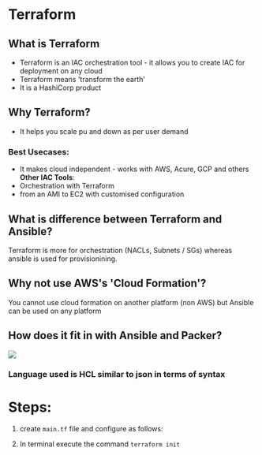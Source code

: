 # Terraform 

## What is Terraform
- Terraform is an IAC orchestration tool - it allows you to create IAC for deployment on any cloud
- Terraform means 'transform the earth'
- It is a HashiCorp product

## Why Terraform?
- It helps you scale pu and down as per user demand 
### Best Usecases:
- It makes cloud independent - works with AWS, Acure, GCP and others 
**Other IAC Tools**:
- Orchestration with Terraform 
- from an AMI to EC2 with customised configuration


## What is difference between Terraform and Ansible?
Terraform is more for orchestration (NACLs, Subnets / SGs) whereas ansible is used for provisionining.

## Why not use AWS's 'Cloud Formation'? 
You cannot use cloud formation on another platform (non AWS) but Ansible can be used on any platform

## How does it fit in with Ansible and Packer?
![](https://media.discordapp.net/attachments/767793850529087489/795965337274417152/unknown.png)

### Language used is HCL similar to json in terms of syntax

# Steps:

1. create `main.tf` file and configure as follows:

2. In terminal execute the command `terraform init`
